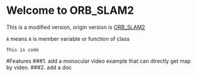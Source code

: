 # Welcome to ORB_SLAM2
This is a modified version, origin version is [ORB_SLAM2](https://github.com/raulmur/ORB_SLAM2)

`A` means `A` is member variable or function of class  

```
This is code
```

#Features
###1. add a monocular video example that can directly get map by video.
###2. add a doc 